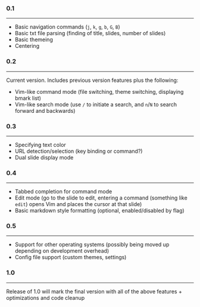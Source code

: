 ### 0.1
---

+ Basic navigation commands (`j`, `k`, `g`, `b`, `G`, `B`)
+ Basic txt file parsing (finding of title, slides, number of slides)
+ Basic themeing
+ Centering

### 0.2
---

Current version. Includes previous version features plus the following:

+ Vim-like command mode (file switching, theme switching, displaying bmark list)
+ Vim-like search mode (use `/` to initiate a search, and `n`/`N` to search forward and backwards)

### 0.3
---

+ Specifying text color
+ URL detection/selection (key binding or command?)
+ Dual slide display mode

### 0.4
---

+ Tabbed completion for command mode
+ Edit mode (go to the slide to edit, entering a command (something like `edit`) opens Vim and places the cursor at that slide) 
+ Basic markdown style formatting (optional, enabled/disabled by flag)

### 0.5
---

+ Support for other operating systems (possibly being moved up depending on development overhead)
+ Config file support (custom themes, settings)

### 1.0
---

Release of 1.0 will mark the final version with all of the above features + optimizations and code cleanup
